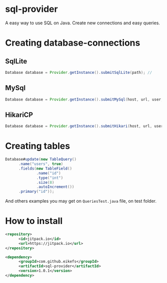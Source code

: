 # sql-provider
A easy way to use SQL on Java. Create new connections and easy queries.

# Creating database-connections

## SqlLite

```java
Database database = Provider.getInstance().submitSqlLite(path); //
```

## MySql

```java
Database database = Provider.getInstance().submitMySql(host, url, user, password);
```

## HikariCP

```java
Database database = Provider.getInstance().submitHikari(host, url, user, password);
```

# Creating tables

```java
Database#update(new TableQuery()
      .name("users", true)
      .fields(new TableField()
              .name("id")
              .type("int")
              .size(8)
              .autoIncrement())
      .primary("id"));
```

And others examples you may get on `QueriesTest.java` file, on test folder.

# How to install

```xml
<repository>
      <id>jitpack.io</id>
      <url>https://jitpack.io</url>
</repository>
```

```xml
<dependency>
      <groupId>com.github.eikefs</groupId>
      <artifactId>sql-provider</artifactId>
      <version>1.0.1</version>
</dependency>
```


